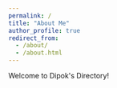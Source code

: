 ```yaml
---
permalink: /
title: "About Me"
author_profile: true
redirect_from: 
  - /about/
  - /about.html
---
```


Welcome to Dipok's Directory!
